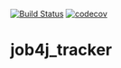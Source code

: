 [![Build Status](https://travis-ci.org/Mirto111/job4j_tracker.svg?branch=master)](https://travis-ci.org/Mirto111/job4j_tracker)
[![codecov](https://codecov.io/gh/Mirto111/job4j_tracker/branch/master/graph/badge.svg)](https://codecov.io/gh/Mirto111/job4j_tracker)
# job4j_tracker